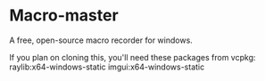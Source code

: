 # Macro-master
A free, open-source macro recorder for windows.

If you plan on cloning this, you'll need these packages from vcpkg:
raylib:x64-windows-static
imgui:x64-windows-static
